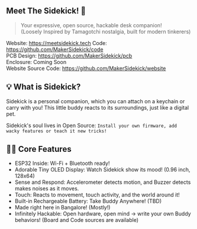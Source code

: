 ## Meet The Sidekick! 👋
> Your expressive, open source, hackable desk companion!  
>  (Loosely Inspired by Tamagotchi nostalgia, built for modern tinkerers)

Website: https://meetsidekick.tech
Code: https://github.com/MakerSidekick/code  
PCB Design: https://github.com/MakerSidekick/pcb  
Enclosure: Coming Soon  
Website Source Code: https://github.com/MakerSidekick/website  

## 💡 What is Sidekick? 
Sidekick is a personal companion, which you can attach on a keychain or carry with you! This little buddy reacts to its surroundings, just like a digital pet.

Sidekick's soul lives in Open Source: `Install your own firmware, add wacky features or teach it new tricks!`

## 👩‍💻 Core Features <!-- TODO Actual specs -->
- ESP32 Inside: Wi-Fi + Bluetooth ready!
- Adorable Tiny OLED Display: Watch Sidekick show its mood! (0.96 inch, 128x64)
- Sense and Respond: Accelerometer detects motion, and Buzzer detects makes noises as it moves.
- Touch: Reacts to movement, touch activity, and the world around it!
- Built-in Rechargeable Battery: Take Buddy Anywhere! (TBD)
- Made right here in Bangalore! (Mostly!)
- Infinitely Hackable: Open hardware, open mind -> write your own Buddy behaviors! (Board and Code sources are available)
<!--

**Here are some ideas to get you started:**

🙋‍♀️ A short introduction - what is your organization all about?
🌈 Contribution guidelines - how can the community get involved?
👩‍💻 Useful resources - where can the community find your docs? Is there anything else the community should know?
🍿 Fun facts - what does your team eat for breakfast?
🧙 Remember, you can do mighty things with the power of [Markdown](https://docs.github.com/github/writing-on-github/getting-started-with-writing-and-formatting-on-github/basic-writing-and-formatting-syntax)
-->
